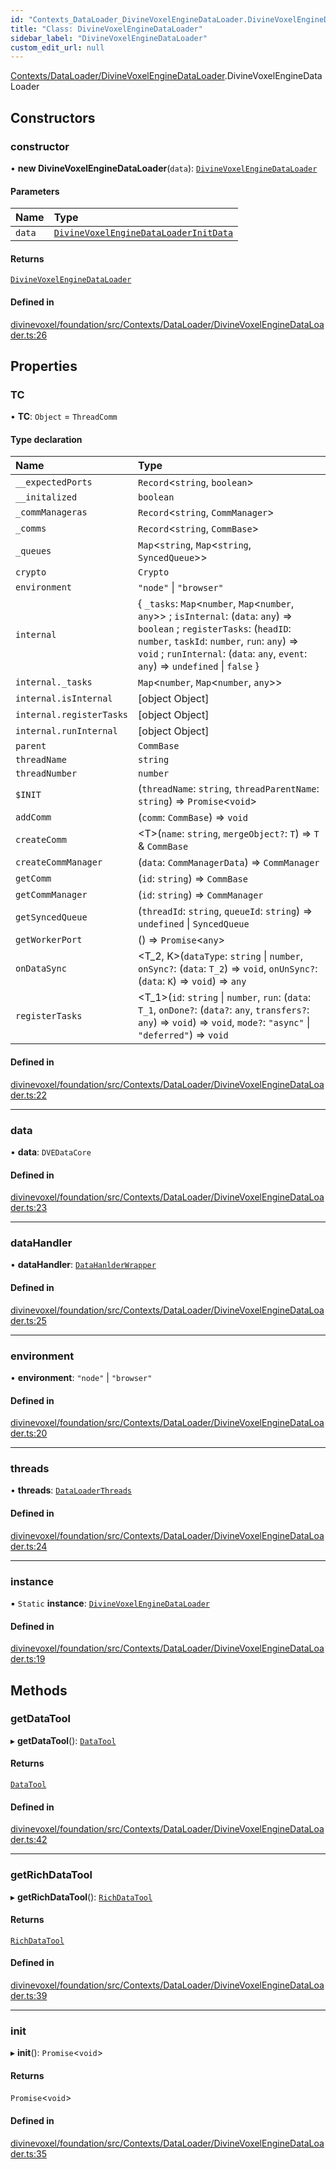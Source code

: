 ```yaml
---
id: "Contexts_DataLoader_DivineVoxelEngineDataLoader.DivineVoxelEngineDataLoader"
title: "Class: DivineVoxelEngineDataLoader"
sidebar_label: "DivineVoxelEngineDataLoader"
custom_edit_url: null
---
```


[Contexts/DataLoader/DivineVoxelEngineDataLoader](../modules/Contexts_DataLoader_DivineVoxelEngineDataLoader.md).DivineVoxelEngineDataLoader

## Constructors

### constructor

• **new DivineVoxelEngineDataLoader**(`data`): [`DivineVoxelEngineDataLoader`](Contexts_DataLoader_DivineVoxelEngineDataLoader.DivineVoxelEngineDataLoader.md)

#### Parameters

| Name | Type |
| :------ | :------ |
| `data` | [`DivineVoxelEngineDataLoaderInitData`](../modules/Contexts_DataLoader_DivineVoxelEngineDataLoader.md#divinevoxelenginedataloaderinitdata) |

#### Returns

[`DivineVoxelEngineDataLoader`](Contexts_DataLoader_DivineVoxelEngineDataLoader.DivineVoxelEngineDataLoader.md)

#### Defined in

[divinevoxel/foundation/src/Contexts/DataLoader/DivineVoxelEngineDataLoader.ts:26](https://github.com/lucasdamianjohnson/DivineVoxelEngine/blob/596fa7391478620ed460dfb4856ff0a763b91c49/divinevoxel/foundation/src/Contexts/DataLoader/DivineVoxelEngineDataLoader.ts#L26)

## Properties

### TC

• **TC**: `Object` = `ThreadComm`

#### Type declaration

| Name | Type |
| :------ | :------ |
| `__expectedPorts` | `Record`\<`string`, `boolean`\> |
| `__initalized` | `boolean` |
| `_commManageras` | `Record`\<`string`, `CommManager`\> |
| `_comms` | `Record`\<`string`, `CommBase`\> |
| `_queues` | `Map`\<`string`, `Map`\<`string`, `SyncedQueue`\>\> |
| `crypto` | `Crypto` |
| `environment` | ``"node"`` \| ``"browser"`` |
| `internal` | \{ `_tasks`: `Map`\<`number`, `Map`\<`number`, `any`\>\> ; `isInternal`: (`data`: `any`) => `boolean` ; `registerTasks`: (`headID`: `number`, `taskId`: `number`, `run`: `any`) => `void` ; `runInternal`: (`data`: `any`, `event`: `any`) => `undefined` \| ``false``  } |
| `internal._tasks` | `Map`\<`number`, `Map`\<`number`, `any`\>\> |
| `internal.isInternal` | [object Object] |
| `internal.registerTasks` | [object Object] |
| `internal.runInternal` | [object Object] |
| `parent` | `CommBase` |
| `threadName` | `string` |
| `threadNumber` | `number` |
| `$INIT` | (`threadName`: `string`, `threadParentName`: `string`) => `Promise`\<`void`\> |
| `addComm` | (`comm`: `CommBase`) => `void` |
| `createComm` | \<T\>(`name`: `string`, `mergeObject?`: `T`) => `T` & `CommBase` |
| `createCommManager` | (`data`: `CommManagerData`) => `CommManager` |
| `getComm` | (`id`: `string`) => `CommBase` |
| `getCommManager` | (`id`: `string`) => `CommManager` |
| `getSyncedQueue` | (`threadId`: `string`, `queueId`: `string`) => `undefined` \| `SyncedQueue` |
| `getWorkerPort` | () => `Promise`\<`any`\> |
| `onDataSync` | \<T_2, K\>(`dataType`: `string` \| `number`, `onSync?`: (`data`: `T_2`) => `void`, `onUnSync?`: (`data`: `K`) => `void`) => `any` |
| `registerTasks` | \<T_1\>(`id`: `string` \| `number`, `run`: (`data`: `T_1`, `onDone?`: (`data?`: `any`, `transfers?`: `any`) => `void`) => `void`, `mode?`: ``"async"`` \| ``"deferred"``) => `void` |

#### Defined in

[divinevoxel/foundation/src/Contexts/DataLoader/DivineVoxelEngineDataLoader.ts:22](https://github.com/lucasdamianjohnson/DivineVoxelEngine/blob/596fa7391478620ed460dfb4856ff0a763b91c49/divinevoxel/foundation/src/Contexts/DataLoader/DivineVoxelEngineDataLoader.ts#L22)

___

### data

• **data**: `DVEDataCore`

#### Defined in

[divinevoxel/foundation/src/Contexts/DataLoader/DivineVoxelEngineDataLoader.ts:23](https://github.com/lucasdamianjohnson/DivineVoxelEngine/blob/596fa7391478620ed460dfb4856ff0a763b91c49/divinevoxel/foundation/src/Contexts/DataLoader/DivineVoxelEngineDataLoader.ts#L23)

___

### dataHandler

• **dataHandler**: [`DataHanlderWrapper`](Contexts_DataLoader_DataHandler_DataHandlerWrapper.DataHanlderWrapper.md)

#### Defined in

[divinevoxel/foundation/src/Contexts/DataLoader/DivineVoxelEngineDataLoader.ts:25](https://github.com/lucasdamianjohnson/DivineVoxelEngine/blob/596fa7391478620ed460dfb4856ff0a763b91c49/divinevoxel/foundation/src/Contexts/DataLoader/DivineVoxelEngineDataLoader.ts#L25)

___

### environment

• **environment**: ``"node"`` \| ``"browser"``

#### Defined in

[divinevoxel/foundation/src/Contexts/DataLoader/DivineVoxelEngineDataLoader.ts:20](https://github.com/lucasdamianjohnson/DivineVoxelEngine/blob/596fa7391478620ed460dfb4856ff0a763b91c49/divinevoxel/foundation/src/Contexts/DataLoader/DivineVoxelEngineDataLoader.ts#L20)

___

### threads

• **threads**: [`DataLoaderThreads`](Contexts_DataLoader_Threads_DataLoaderThreads.DataLoaderThreads.md)

#### Defined in

[divinevoxel/foundation/src/Contexts/DataLoader/DivineVoxelEngineDataLoader.ts:24](https://github.com/lucasdamianjohnson/DivineVoxelEngine/blob/596fa7391478620ed460dfb4856ff0a763b91c49/divinevoxel/foundation/src/Contexts/DataLoader/DivineVoxelEngineDataLoader.ts#L24)

___

### instance

▪ `Static` **instance**: [`DivineVoxelEngineDataLoader`](Contexts_DataLoader_DivineVoxelEngineDataLoader.DivineVoxelEngineDataLoader.md)

#### Defined in

[divinevoxel/foundation/src/Contexts/DataLoader/DivineVoxelEngineDataLoader.ts:19](https://github.com/lucasdamianjohnson/DivineVoxelEngine/blob/596fa7391478620ed460dfb4856ff0a763b91c49/divinevoxel/foundation/src/Contexts/DataLoader/DivineVoxelEngineDataLoader.ts#L19)

## Methods

### getDataTool

▸ **getDataTool**(): [`DataTool`](Default_Tools_Data_DataTool.DataTool.md)

#### Returns

[`DataTool`](Default_Tools_Data_DataTool.DataTool.md)

#### Defined in

[divinevoxel/foundation/src/Contexts/DataLoader/DivineVoxelEngineDataLoader.ts:42](https://github.com/lucasdamianjohnson/DivineVoxelEngine/blob/596fa7391478620ed460dfb4856ff0a763b91c49/divinevoxel/foundation/src/Contexts/DataLoader/DivineVoxelEngineDataLoader.ts#L42)

___

### getRichDataTool

▸ **getRichDataTool**(): [`RichDataTool`](Default_Tools_Data_RichDataTool.RichDataTool.md)

#### Returns

[`RichDataTool`](Default_Tools_Data_RichDataTool.RichDataTool.md)

#### Defined in

[divinevoxel/foundation/src/Contexts/DataLoader/DivineVoxelEngineDataLoader.ts:39](https://github.com/lucasdamianjohnson/DivineVoxelEngine/blob/596fa7391478620ed460dfb4856ff0a763b91c49/divinevoxel/foundation/src/Contexts/DataLoader/DivineVoxelEngineDataLoader.ts#L39)

___

### init

▸ **init**(): `Promise`\<`void`\>

#### Returns

`Promise`\<`void`\>

#### Defined in

[divinevoxel/foundation/src/Contexts/DataLoader/DivineVoxelEngineDataLoader.ts:35](https://github.com/lucasdamianjohnson/DivineVoxelEngine/blob/596fa7391478620ed460dfb4856ff0a763b91c49/divinevoxel/foundation/src/Contexts/DataLoader/DivineVoxelEngineDataLoader.ts#L35)
